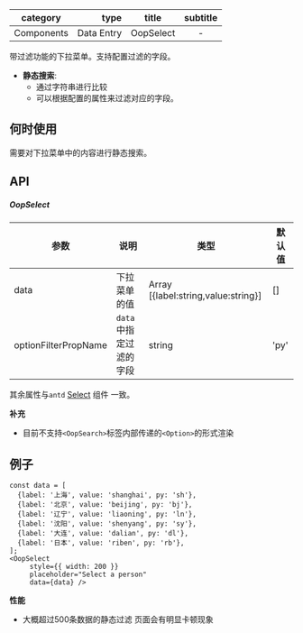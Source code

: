 
category | type | title | subtitle 
| -------- | -----: | :----:|  :----: |
Components | Data Entry | OopSelect | -

带过滤功能的下拉菜单。支持配置过滤的字段。

- **静态搜索**: 
    - 通过字符串进行比较
    - 可以根据配置的属性来过滤对应的字段。


## 何时使用

需要对下拉菜单中的内容进行静态搜索。

## API

##### OopSelect

| 参数 | 说明 | 类型 | 默认值 |
| --- | --- | --- | --- |
| data | 下拉菜单的值 | Array [{label:string,value:string}] | [] |
| optionFilterPropName | `data`中指定过滤的字段 |  string | 'py' |

其余属性与`antd` [Select](https://ant.design/components/select-cn/) 组件  一致。


 **补充**
- 目前不支持`<OopSearch>`标签内部传递的`<Option>`的形式渲染

## 例子

````
const data = [
  {label: '上海', value: 'shanghai', py: 'sh'},
  {label: '北京', value: 'beijing', py: 'bj'},
  {label: '辽宁', value: 'liaoning', py: 'ln'},
  {label: '沈阳', value: 'shenyang', py: 'sy'},
  {label: '大连', value: 'dalian', py: 'dl'},
  {label: '日本', value: 'riben', py: 'rb'},
];
<OopSelect
     style={{ width: 200 }}
     placeholder="Select a person"
     data={data} />
````
 **性能**
  - 大概超过500条数据的静态过滤 页面会有明显卡顿现象
